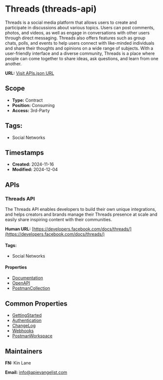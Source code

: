 # Threads (threads-api)
Threads is a social media platform that allows users to create and participate in discussions about various topics. Users can post comments, photos, and videos, as well as engage in conversations with other users through direct messaging. Threads also offers features such as group chats, polls, and events to help users connect with like-minded individuals and share their thoughts and opinions on a wide range of subjects. With a user-friendly interface and a diverse community, Threads is a place where people can come together to share ideas, ask questions, and learn from one another.

**URL:** [Visit APIs.json URL](https://raw.githubusercontent.com/api-search/threads-api/refs/heads/main/apis.yml)

## Scope

- **Type:** Contract 
- **Position:** Consuming 
- **Access:** 3rd-Party 

## Tags:

 - Social Networks

## Timestamps

- **Created:** 2024-11-16 
- **Modified:** 2024-12-04 

## APIs

### Threads API
The Threads API enables developers to build their own unique integrations, and helps creators and brands manage their Threads presence at scale and easily share inspiring content with their communities.

**Human URL:** [https://developers.facebook.com/docs/threads/](https://developers.facebook.com/docs/threads/)


#### Tags:

 - Social Networks

#### Properties

- [Documentation](https://developers.facebook.com/docs/threads/)
- [OpenAPI](openapi/threads-api-openapi.yml)
- [PostmanCollection](https://www.postman.com/meta/threads/collection/dht3nzz/threads-api?action=share&creator=35240)

## Common Properties

- [GettingStarted](https://developers.facebook.com/docs/threads/get-started)
- [Authentication](https://developers.facebook.com/docs/threads/get-started/get-access-tokens-and-permissions)
- [ChangeLog](https://developers.facebook.com/docs/threads/changelog)
- [Webhooks](https://developers.facebook.com/docs/threads/webhooks)
- [PostmanWorkspace](https://www.postman.com/meta/threads/overview)

## Maintainers

**FN:** Kin Lane

**Email:** info@apievangelist.com

